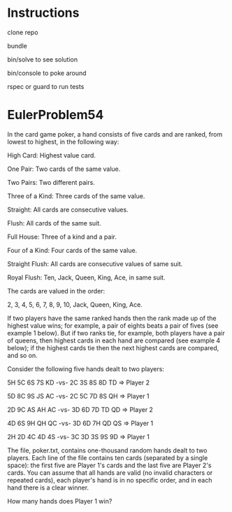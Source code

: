 # Instructions

clone repo

bundle

bin/solve to see solution

bin/console to poke around

rspec or guard to run tests

# EulerProblem54

In the card game poker, a hand consists of five cards and are ranked,
from lowest to highest, in the following way:

High Card: Highest value card.

One Pair: Two cards of the same value.

Two Pairs: Two different pairs.

Three of a Kind: Three cards of the same value.

Straight: All cards are consecutive values.

Flush: All cards of the same suit.

Full House: Three of a kind and a pair.

Four of a Kind: Four cards of the same value.

Straight Flush: All cards are consecutive values of same suit.

Royal Flush: Ten, Jack, Queen, King, Ace, in same suit.

The cards are valued in the order:

2, 3, 4, 5, 6, 7, 8, 9, 10, Jack, Queen, King, Ace.

If two players have the same ranked hands then the rank made up of the highest
value wins; for example, a pair of eights beats a pair of fives (see example 1
below). But if two ranks tie, for example, both players have a pair of queens,
then highest cards in each hand are compared (see example 4 below); if the
highest cards tie then the next highest cards are compared, and so on.

Consider the following five hands dealt to two players:

5H 5C 6S 7S KD -vs- 2C 3S 8S 8D TD => Player 2

5D 8C 9S JS AC -vs- 2C 5C 7D 8S QH => Player 1

2D 9C AS AH AC -vs- 3D 6D 7D TD QD => Player 2

4D 6S 9H QH QC -vs- 3D 6D 7H QD QS => Player 1

2H 2D 4C 4D 4S -vs- 3C 3D 3S 9S 9D => Player 1


The file, poker.txt, contains one-thousand random hands dealt to two players.
Each line of the file contains ten cards (separated by a single space): the
first five are Player 1's cards and the last five are Player 2's cards. You can
assume that all hands are valid (no invalid characters or repeated cards), each
player's hand is in no specific order, and in each hand there is a clear winner.

How many hands does Player 1 win?
